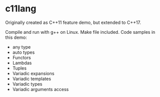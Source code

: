 # c11lang
Originally created as C++11 feature demo, but extended to C++17.

Compile and run with g++ on Linux.
Make file included.
Code samples in this demo:

* any type
* auto types
* Functors
* Lambdas
* Tuples
* Variadic expansions
* Variadic templates
* Variadic types
* Variadic arguments access

